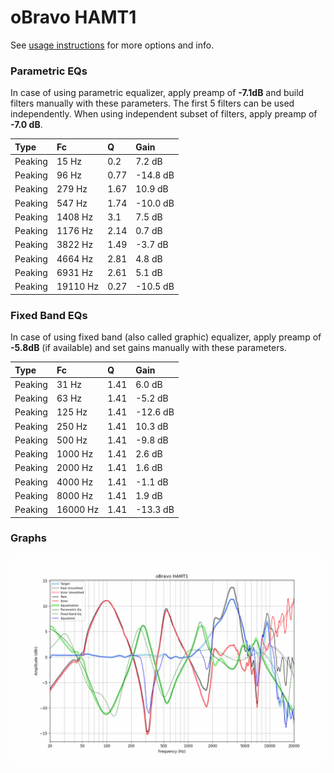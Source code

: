 # oBravo HAMT1
See [usage instructions](https://github.com/jaakkopasanen/AutoEq#usage) for more options and info.

### Parametric EQs
In case of using parametric equalizer, apply preamp of **-7.1dB** and build filters manually
with these parameters. The first 5 filters can be used independently.
When using independent subset of filters, apply preamp of **-7.0 dB**.

| Type    | Fc       |    Q | Gain     |
|:--------|:---------|:-----|:---------|
| Peaking | 15 Hz    | 0.2  | 7.2 dB   |
| Peaking | 96 Hz    | 0.77 | -14.8 dB |
| Peaking | 279 Hz   | 1.67 | 10.9 dB  |
| Peaking | 547 Hz   | 1.74 | -10.0 dB |
| Peaking | 1408 Hz  | 3.1  | 7.5 dB   |
| Peaking | 1176 Hz  | 2.14 | 0.7 dB   |
| Peaking | 3822 Hz  | 1.49 | -3.7 dB  |
| Peaking | 4664 Hz  | 2.81 | 4.8 dB   |
| Peaking | 6931 Hz  | 2.61 | 5.1 dB   |
| Peaking | 19110 Hz | 0.27 | -10.5 dB |

### Fixed Band EQs
In case of using fixed band (also called graphic) equalizer, apply preamp of **-5.8dB**
(if available) and set gains manually with these parameters.

| Type    | Fc       |    Q | Gain     |
|:--------|:---------|:-----|:---------|
| Peaking | 31 Hz    | 1.41 | 6.0 dB   |
| Peaking | 63 Hz    | 1.41 | -5.2 dB  |
| Peaking | 125 Hz   | 1.41 | -12.6 dB |
| Peaking | 250 Hz   | 1.41 | 10.3 dB  |
| Peaking | 500 Hz   | 1.41 | -9.8 dB  |
| Peaking | 1000 Hz  | 1.41 | 2.6 dB   |
| Peaking | 2000 Hz  | 1.41 | 1.6 dB   |
| Peaking | 4000 Hz  | 1.41 | -1.1 dB  |
| Peaking | 8000 Hz  | 1.41 | 1.9 dB   |
| Peaking | 16000 Hz | 1.41 | -13.3 dB |

### Graphs
![](./oBravo%20HAMT1.png)